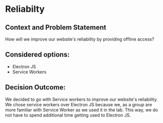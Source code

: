 # Reliabilty

## Context and Problem Statement
How will we improve our website's reliability by providing offline access? 

## Considered options:
- Electron JS
- Service Workers

## Decision Outcome:
We decided to go with Service workers to improve our website's reliability. We chose service workers over Electron JS because we, as a group
are more familiar with Service Worker as we used it in the lab. This way, we do not have to spend additional time getting used to Electron JS.
